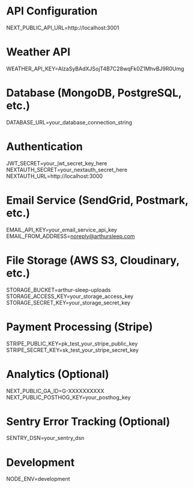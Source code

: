 # API Configuration
NEXT_PUBLIC_API_URL=http://localhost:3001

# Weather API
WEATHER_API_KEY=AIzaSyBAdXJSojT4B7C28wqFk0Z1MhvBJ9R0Umg

# Database (MongoDB, PostgreSQL, etc.)
DATABASE_URL=your_database_connection_string

# Authentication
JWT_SECRET=your_jwt_secret_key_here
NEXTAUTH_SECRET=your_nextauth_secret_here
NEXTAUTH_URL=http://localhost:3000

# Email Service (SendGrid, Postmark, etc.)
EMAIL_API_KEY=your_email_service_api_key
EMAIL_FROM_ADDRESS=noreply@arthursleep.com

# File Storage (AWS S3, Cloudinary, etc.)
STORAGE_BUCKET=arthur-sleep-uploads
STORAGE_ACCESS_KEY=your_storage_access_key
STORAGE_SECRET_KEY=your_storage_secret_key

# Payment Processing (Stripe)
STRIPE_PUBLIC_KEY=pk_test_your_stripe_public_key
STRIPE_SECRET_KEY=sk_test_your_stripe_secret_key

# Analytics (Optional)
NEXT_PUBLIC_GA_ID=G-XXXXXXXXXX
NEXT_PUBLIC_POSTHOG_KEY=your_posthog_key

# Sentry Error Tracking (Optional)
SENTRY_DSN=your_sentry_dsn

# Development
NODE_ENV=development